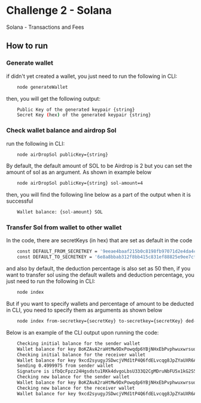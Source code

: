 # Challenge 2 - Solana
Solana - Transactions and Fees
## How to run
### Generate wallet
if didn't yet created a wallet, you just need to run the following in CLI:
```bash
    node generateWallet
```
then, you will get the following output:
```bash
    Public Key of the generated keypair {string}
    Secret Key (hex) of the generated keypair {string}
```
### Check wallet balance and airdrop Sol
run the following in CLI:
```bash
    node airDropSol publicKey={string}
```
By default, the default amount of SOL to be Airdrop is 2 but you can set the amount of sol as an argument. As shown in example below
```bash
    node airDropSol publicKey={string} sol-amount=4
```
then, you will find the following line below as a part of the output when it is successful
```bash
    Wallet balance: {sol-amount} SOL
```
### Transfer Sol from wallet to other wallet
In the code, there are secretKeys (in hex) that are set as default in the code
```bash
    const DEFAULT_FROM_SECRETKEY = '9eeae4baaf215b0c8198fb97071d2e4da4cae9d7904af1cd80f6aa965d6948eba07290fa0c94bee885ba206f22af693a4911bd701d1388e90739064c147d3368'
    const DEFAULT_TO_SECRETKEY = '6e8a8bbab312f8bb415c831ef88825e9ee7cf13c0f524fe765a4f8a95bcc100a851cb78c3e7da8e2ac95c4dd40ae7e8105f7251fdf1c6caab225d40b0656864b'
```
and also by default, the deduction percentage is also set as 50
then, if you want to transfer sol using the default wallets and deduction percentage, you just need to run the following in CLI:
```bash
    node index
```
But if you want to specify wallets and percentage of amount to be deducted in CLI, you need to specify them as arguments as shown below
```bash
    node index from-secretkey={secretKey} to-secretkey={secretKey} ded-percent={percentage}
```
Below is an example of the CLI output upon running the code:
```bash
    Checking initial balance for the sender wallet
    Wallet balance for key BoKZAvA2raHtMw9DxPowqdp6YBjNHxEbPvphwuxwrsuq: 2 SOL
    Checking initial balance for the receiver wallet
    Wallet balance for key 9xcd2syugyJSDwcjVMd1tP4Q6fdELvcqg8JpZYaUXR6A: 0 SOL
    Sending 0.4999975 from sender wallet
    Signature is ifbQcFpzz24Hgsdstu1RKk4dvgoLbsU333Q2CgMDruNbFU5x1kG2S5FcZtJVcNKwsnrmgFVsmpmZrnSv1hfheHJ
    Checking new balance for the sender wallet
    Wallet balance for key BoKZAvA2raHtMw9DxPowqdp6YBjNHxEbPvphwuxwrsuq: 0.999995 SOL
    Checking new balance for the receiver wallet
    Wallet balance for key 9xcd2syugyJSDwcjVMd1tP4Q6fdELvcqg8JpZYaUXR6A: 1 SOL
```